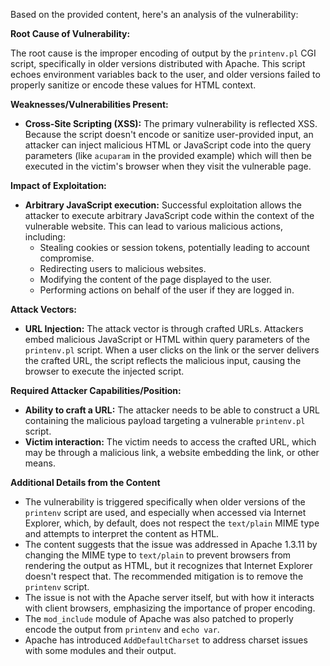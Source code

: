 Based on the provided content, here's an analysis of the vulnerability:

**Root Cause of Vulnerability:**

The root cause is the improper encoding of output by the `printenv.pl` CGI script, specifically in older versions distributed with Apache. This script echoes environment variables back to the user, and older versions failed to properly sanitize or encode these values for HTML context.

**Weaknesses/Vulnerabilities Present:**

*   **Cross-Site Scripting (XSS):**  The primary vulnerability is reflected XSS. Because the script doesn't encode or sanitize user-provided input, an attacker can inject malicious HTML or JavaScript code into the query parameters (like `acuparam` in the provided example) which will then be executed in the victim's browser when they visit the vulnerable page.

**Impact of Exploitation:**

*   **Arbitrary JavaScript execution:** Successful exploitation allows the attacker to execute arbitrary JavaScript code within the context of the vulnerable website. This can lead to various malicious actions, including:
    *   Stealing cookies or session tokens, potentially leading to account compromise.
    *   Redirecting users to malicious websites.
    *   Modifying the content of the page displayed to the user.
    *   Performing actions on behalf of the user if they are logged in.

**Attack Vectors:**

*   **URL Injection:** The attack vector is through crafted URLs. Attackers embed malicious JavaScript or HTML within query parameters of the `printenv.pl` script. When a user clicks on the link or the server delivers the crafted URL, the script reflects the malicious input, causing the browser to execute the injected script.

**Required Attacker Capabilities/Position:**

*   **Ability to craft a URL:** The attacker needs to be able to construct a URL containing the malicious payload targeting a vulnerable `printenv.pl` script.
*   **Victim interaction:** The victim needs to access the crafted URL, which may be through a malicious link, a website embedding the link, or other means.

**Additional Details from the Content**

*   The vulnerability is triggered specifically when older versions of the `printenv` script are used, and especially when accessed via Internet Explorer, which, by default, does not respect the `text/plain` MIME type and attempts to interpret the content as HTML.
*   The content suggests that the issue was addressed in Apache 1.3.11 by changing the MIME type to `text/plain` to prevent browsers from rendering the output as HTML, but it recognizes that Internet Explorer doesn't respect that.  The recommended mitigation is to remove the `printenv` script.
*   The issue is not with the Apache server itself, but with how it interacts with client browsers, emphasizing the importance of proper encoding.
*   The `mod_include` module of Apache was also patched to properly encode the output from `printenv` and `echo var`.
*   Apache has introduced `AddDefaultCharset` to address charset issues with some modules and their output.